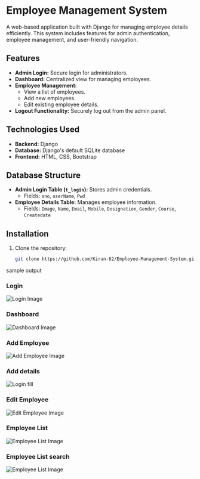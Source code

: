 # Employee Management System

A web-based application built with Django for managing employee details efficiently. This system includes features for admin authentication, employee management, and user-friendly navigation. 

## Features
- **Admin Login:** Secure login for administrators.
- **Dashboard:** Centralized view for managing employees.
- **Employee Management:**
  - View a list of employees.
  - Add new employees.
  - Edit existing employee details.
- **Logout Functionality:** Securely log out from the admin panel.

## Technologies Used
- **Backend:** Django
- **Database:** Django's default SQLite database
- **Frontend:** HTML, CSS, Bootstrap

## Database Structure
- **Admin Login Table (`t_login`):** Stores admin credentials.
  - Fields: `sno`, `userName`, `Pwd`
- **Employee Details Table:** Manages employee information.
  - Fields: `Image`, `Name`, `Email`, `Mobile`, `Designation`, `Gender`, `Course`, `Createdate`

## Installation
1. Clone the repository:
   ```bash
   git clone https://github.com/Kiran-82/Employee-Management-System.git

sample output
### Login
![Login Image](sample%20output/login.png)

### Dashboard
![Dashboard Image](sample%20output/dashboard.png)

### Add Employee
![Add Employee Image](sample%20output/add.png)
### Add details
![Login fill](sample%20output/add%20details.png)
### Edit Employee
![Edit Employee Image](sample%20output/edit.png)

### Employee List
![Employee List Image](sample%20output/employee%20list.png)

### Employee List search
![Employee List Image](sample%20output/search.png)

